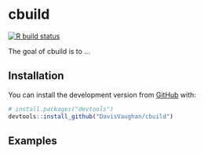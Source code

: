 
<!-- README.md is generated from README.Rmd. Please edit that file -->

# cbuild

<!-- badges: start -->

[![R build
status](https://github.com/DavisVaughan/cbuild/workflows/R-CMD-check/badge.svg)](https://github.com/DavisVaughan/cbuild)
<!-- badges: end -->

The goal of cbuild is to …

## Installation

You can install the development version from
[GitHub](https://github.com/) with:

``` r
# install.packages("devtools")
devtools::install_github("DavisVaughan/cbuild")
```

## Examples
